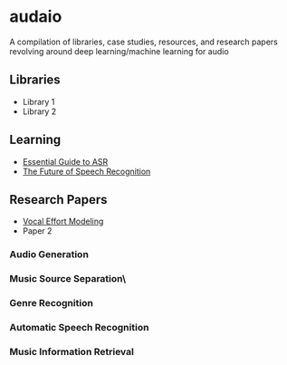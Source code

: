 # audaio
A compilation of libraries, case studies, resources, and research papers revolving around deep learning/machine learning for audio

## Libraries
- Library 1
- Library 2

## Learning
- [Essential Guide to ASR](https://developer.nvidia.com/blog/essential-guide-to-automatic-speech-recognition-technology/)
- [The Future of Speech Recognition](https://thegradient.pub/the-future-of-speech-recognition/)

## Research Papers
- [Vocal Effort Modeling](https://machinelearning.apple.com/research/vocal-effort-modeling)
- Paper 2
### Audio Generation
### Music Source Separation\
### Genre Recognition
### Automatic Speech Recognition
### Music Information Retrieval
